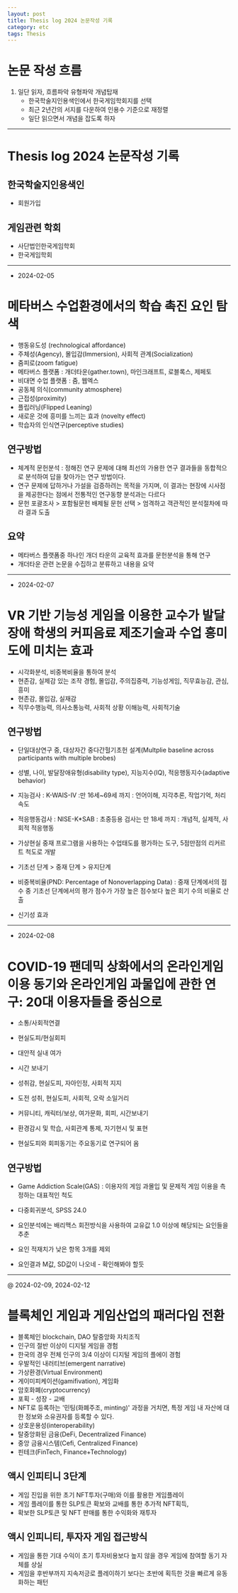 ```yaml
---
layout: post
title: Thesis log 2024 논문작성 기록
category: etc
tags: Thesis
---
```


# 논문 작성 흐름
1. 일단 읽자, 흐름파악 유형파악 개념탑재
    - 한국학술지인용색인에서 한국게임학회지를 선택
    - 최근 2년간의 서지를 다운하여 인용수 기준으로 재정렬
    - 일단 읽으면서 개념을 잡도록 하자

---

# Thesis log 2024 논문작성 기록

## 한국학술지인용색인
* 회원가입

## 게임관련 학회
* 사단법인한국게임학회
* 한국게임학회

---

* 2024-02-05
  
# 메타버스 수업환경에서의 학습 촉진 요인 탐색
* 행동유도성 (rechnological affordance)
* 주체성(Agency), 몰입감(Immersion), 사회적 관계(Socialization)
* 줌피로(zoom fatigue)
* 메타버스 플랫폼 : 개더타운(gather.town), 마인크래프트, 로블록스, 제페토
* 비대면 수업 플랫폼 : 줌, 웹엑스
* 공동체 의식(community atmosphere)
* 근접성(proximity)
* 플립러닝(Flipped Leaning)
* 새로운 것에 흥미를 느끼는 효과 (novelty effect)
* 학습자의 인식연구(perceptive studies)

## 연구방법
* 체계적 문헌분석 : 정해진 연구 문제에 대해 최선의 가용한 연구 결과들을 동합적으로 분석하여 답을 찾아가는 연구 방법이다.
* 연구 문제에 답하거나 가설을 검증하려는 목적을 가지며, 이 결과는 현장에 시사점을 제공한다는 점에서 전통적인 연구동향 분석과는 다르다
* 문헌 포괄조사 > 포함될문헌 배제될 문헌 선택 > 엄격하고 객관적인 분석절차에 따라 결과 도출

## 요약
* 메타버스 플랫폼중 하나인 개더 타운의 교육적 효과를 문헌분석을 통해 연구
* 개더타운 관련 논문을 수집하고 분류하고 내용을 요약

---

* 2024-02-07

# VR 기반 기능성 게임을 이용한 교수가 발달장애 학생의 커피음료 제조기술과 수업 흥미도에 미치는 효과
* 시각화분석, 비중복비율을 통하여 분석
* 현존감, 실제감 있는 조작 경험, 몰입감, 주의집중력, 기능성게임, 직무효능감, 관심, 흥미
* 현존감, 몰입감, 실재감
* 직무수행능력, 의사소통능력, 사회적 상황 이해능력, 사회적기술

## 연구방법
* 단일대상연구 중, 대상자간 중다간헐기초헌 설계(Multplie baseline across participants with multiple brobes)
* 성별, 나이, 발달장애유형(disability type), 지능지수(IQ), 적응행동지수(adaptive behavior)
* 지능검사 : K-WAIS-IV :만 16세~69세 까지 : 언어이해, 지각추론, 작업기억, 처리속도
* 적응행동검사 : NISE-K*SAB : 초중등용 검사는 만 18세 까지 : 개념적, 실제적, 사회적 적응행동

* 가상현실 중재 프로그램을 사용하는 수업태도를 평가하는 도구, 5점만점의 리커르트 척도로 개발
* 기초선 단계 > 중재 단계 > 유지단계
* 비중복비율(PND: Percentage of Nonoverlapping Data) : 중재 단계에서의 점수 중 기초선 단계에서의 평가 점수가 가장 높은 점수보다 높은 회기 수의 비율로 산출

* 신기성 효과

---

* 2024-02-08

# COVID-19 팬데믹 상화에서의 온라인게임 이용 동기와 온라인게임 과물입에 관한 연구: 20대 이용자들을 중심으로
* 소통/사회적연결
* 현실도피/현실회피
* 대안적 실내 여가
* 시간 보내기

* 성취감, 현실도피, 자아인정, 사회적 지지
* 도전 성취, 현실도피, 사회적, 오락 소일거리
* 커뮤니티, 캐릭터/보상, 여가문화, 회피, 시간보내기
* 환경감시 및 학습, 사회관계 통제, 자기현시 및 표현
* 현실도피와 회피동기는 주요동기로 연구되어 옴

## 연구방법
* Game Addiction Scale(GAS) : 이용자의 게임 과몰입 및 문제적 게임 이용을 측정하는 대표적인 척도

* 다중회귀분석, SPSS 24.0
* 요인분석에는 배리맥스 회전방식을 사용하여 교유값 1.0 이상에 해당되는 요인들을 추춘
* 요인 적재치가 낮은 항목 3개를 제외
* 요인결과 M값, SD값이 나오네 - 확인해봐야 할듯

---

@ 2024-02-09, 2024-02-12

# 블록체인 게임과 게임산업의 패러다임 전환
* 블록체인 blockchain, DAO 탈중앙화 자치조직
* 인구의 절반 이상이 디지털 게임을 경험
* 한국의 경우 전체 인구의 3/4 이상이 디지털 게임의 플에이 경험
* 우발적인 내러티브(emergent narrative)
* 가상환경(Virtual Environment)
* 게이미피케이션(gamifivation), 게임화
* 암호화폐(cryptocurrency)
* 포획 - 성장 - 교배
* NFT로 등록하는 '민팅(화폐주조, minting)' 과정을 거치면, 특정 게임 내 자산에 대한 정보와 소유권자를 등록할 수 있다.
* 상호운용성(interoperability)
* 탈중앙화된 금융(DeFi, Decentralized Finance)
* 중앙 금융시스템(Cefi, Centralized Finance)
* 핀테크(FinTech, Finance+Technology)

## 액시 인피티니 3단계
* 게임 진입을 위한 초기 NFT투자(구매)와 이를 활용한 게임플레이
* 게임 플레이를 통한 SLP토큰 확보와 교배를 통한 추가적 NFT획득,
* 확보한 SLP토큰 및 NFT 판매를 통한 수익화와 재투자

## 액시 인피니티, 투자자 게임 접근방식
* 게임을 통한 기대 수익이 초기 투자비용보다 높지 않을 경우 게임에 참여할 동기 자체를 상실
* 게임을 후반부까지 지속저긍로 플레이하기 보다는 초반에 획득한 것을 빠르게 유동화하는 패턴